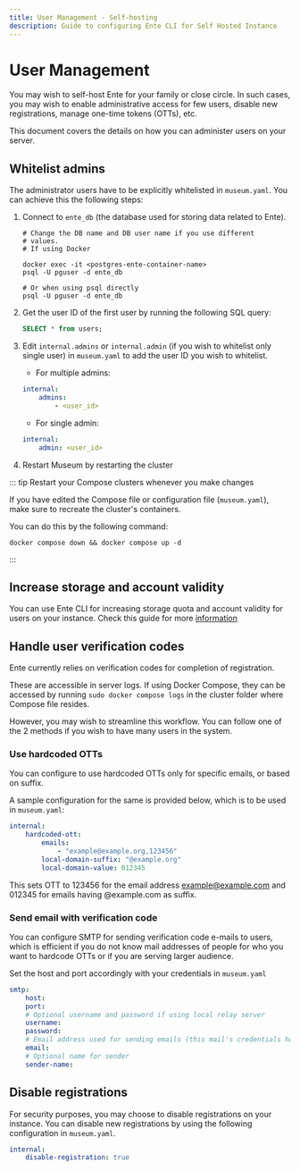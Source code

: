 ```yaml
---
title: User Management - Self-hosting
description: Guide to configuring Ente CLI for Self Hosted Instance
---
```


# User Management

You may wish to self-host Ente for your family or close circle. In such cases,
you may wish to enable administrative access for few users, disable new
registrations, manage one-time tokens (OTTs), etc.

This document covers the details on how you can administer users on your server.

## Whitelist admins

The administrator users have to be explicitly whitelisted in `museum.yaml`. You
can achieve this the following steps:

1.  Connect to `ente_db` (the database used for storing data related to Ente).

    ```shell
    # Change the DB name and DB user name if you use different
    # values.
    # If using Docker

    docker exec -it <postgres-ente-container-name>
    psql -U pguser -d ente_db

    # Or when using psql directly
    psql -U pguser -d ente_db
    ```

2.  Get the user ID of the first user by running the following SQL query:

    ```sql
    SELECT * from users;
    ```

3.  Edit `internal.admins` or `internal.admin` (if you wish to whitelist only
    single user) in `museum.yaml` to add the user ID you wish to whitelist.

    - For multiple admins:

    ```yaml
    internal:
        admins:
            - <user_id>
    ```

    - For single admin:

    ```yaml
    internal:
        admin: <user_id>
    ```

4.  Restart Museum by restarting the cluster

::: tip Restart your Compose clusters whenever you make changes

If you have edited the Compose file or configuration file (`museum.yaml`), make
sure to recreate the cluster's containers.

You can do this by the following command:

```shell
docker compose down && docker compose up -d
```

:::

## Increase storage and account validity

You can use Ente CLI for increasing storage quota and account validity for users
on your instance. Check this guide for more
[information](/self-hosting/administration/cli#step-4-increase-storage-and-account-validity)

## Handle user verification codes

Ente currently relies on verification codes for completion of registration.

These are accessible in server logs. If using Docker Compose, they can be
accessed by running `sudo docker compose logs` in the cluster folder where
Compose file resides.

However, you may wish to streamline this workflow. You can follow one of the 2
methods if you wish to have many users in the system.

### Use hardcoded OTTs

You can configure to use hardcoded OTTs only for specific emails, or based on
suffix.

A sample configuration for the same is provided below, which is to be used in
`museum.yaml`:

```yaml
internal:
    hardcoded-ott:
        emails:
            - "example@example.org,123456"
        local-domain-suffix: "@example.org"
        local-domain-value: 012345
```

This sets OTT to 123456 for the email address example@example.com and 012345 for
emails having @example.com as suffix.

### Send email with verification code

You can configure SMTP for sending verification code e-mails to users, which is
efficient if you do not know mail addresses of people for who you want to
hardcode OTTs or if you are serving larger audience.

Set the host and port accordingly with your credentials in `museum.yaml`

```yaml
smtp:
    host:
    port:
    # Optional username and password if using local relay server
    username:
    password:
    # Email address used for sending emails (this mail's credentials have to be provided)
    email:
    # Optional name for sender
    sender-name:
```

## Disable registrations

For security purposes, you may choose to disable registrations on your instance.
You can disable new registrations by using the following configuration in
`museum.yaml`.

```yaml
internal:
    disable-registration: true
```
